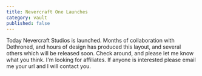 ```yaml
---
title: Nevercraft One Launches
category: vault
published: false
---
```


Today Nevercraft Studios is launched. Months of collaboration with Dethroned,
and hours of design has produced this layout, and several others which will be
released soon. Check around, and please let me know what you think. I'm
looking for affiliates. If anyone is interested please email me your url and I
will contact you.
